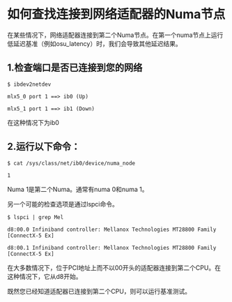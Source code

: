 # 如何查找连接到网络适配器的Numa节点


在某些情况下，网络适配器连接到第二个Numa节点。在第一个numa节点上运行低延迟基准（例如osu_latency）时，我们会导致其他延迟结果。

## 1.检查端口是否已连接到您的网络

    $ ibdev2netdev

    mlx5_0 port 1 ==> ib0 (Up)

    mlx5_1 port 1 ==> ib1 (Down)

在这种情况下为ib0

## 2.运行以下命令：

    $ cat /sys/class/net/ib0/device/numa_node

    1

Numa 1是第二个Numa。通常有numa 0和numa 1。

另一个可能的检查选项是通过lspci命令。

    $ lspci | grep Mel

    d8:00.0 Infiniband controller: Mellanox Technologies MT28800 Family [ConnectX-5 Ex]

    d8:00.1 Infiniband controller: Mellanox Technologies MT28800 Family [ConnectX-5 Ex]

在大多数情况下，位于PCI地址上而不以00开头的适配器连接到第二个CPU。在这种情况下，它从d8开始。

既然您已经知道适配器已连接到第二个CPU，则可以运行基准测试。